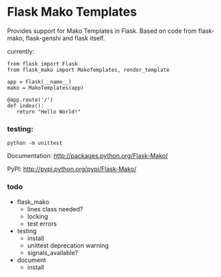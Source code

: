 Flask Mako Templates
====================

Provides support for Mako Templates in Flask. Based on code from flask-mako,
flask-genshi and flask itself.

currently:

    from flask import Flask
    from flask_mako import MakoTemplates, render_template

    app = Flask(__name__)
    mako = MakoTemplates(app)
   
    @app.route('/')
    def index():
       return "Hello World!"
       

### testing:

    python -m unittest
       
       
Documentation: http://packages.python.org/Flask-Mako/

PyPI: http://pypi.python.org/pypi/Flask-Mako/


### todo 

- flask_mako
  - lines class needed?
  - locking
  - test errors
- testing
  - install
  - unittest deprecation warning
  - signals_available?
- document
  - install
